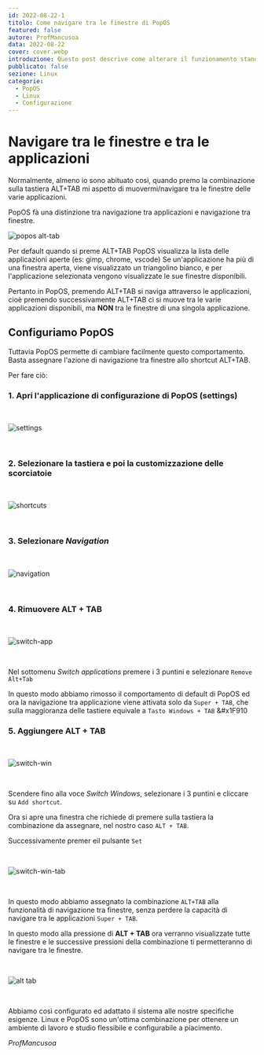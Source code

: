 ```yaml
---
id: 2022-08-22-1
titolo: Come navigare tra le finestre di PopOS
featured: false
autore: ProfMancusoa
data: 2022-08-22
cover: cover.webp
introduzione: Questo post descrive come alterare il funzionamento standard della combinazione di tasti ALT+TAB
pubblicato: false
sezione: Linux
categorie:
  - PopOS
  - Linux
  - Configurazione
---
```


# Navigare tra le finestre e tra le applicazioni

Normalmente, almeno io sono abituato così, quando premo la combinazione sulla tastiera ALT+TAB mi aspetto di muovermi/navigare tra le finestre delle varie applicazioni.

PopOS fà una distinzione tra navigazione tra applicazioni e navigazione tra finestre.

![popos alt-tab](/img/posts/come-navigare-tra-le-finestre-di-popos/popos_01.webp)

Per default quando si preme ALT+TAB PopOS visualizza la lista delle applicazioni aperte (es: gimp, chrome, vscode)
Se un'applicazione ha più di una finestra aperta, viene visualizzato un triangolino bianco, e per l'applicazione selezionata vengono visualizzate le sue finestre disponibili.

Pertanto in PopOS, premendo ALT+TAB si naviga attraverso le applicazioni, cioè premendo successivamente ALT+TAB ci si muove tra le varie applicazioni disponibili, ma **NON** tra le finestre di una singola applicazione.

## Configuriamo PopOS

Tuttavia PopOS permette di cambiare facilmente questo comportamento. Basta assegnare l'azione di navigazione tra finestre allo shortcut ALT+TAB.

Per fare ciò:

### 1. Apri l'applicazione di configurazione di PopOS (settings)

<br>

![settings](/img/posts/come-navigare-tra-le-finestre-di-popos/popos_02.webp)

<br>


### 2. Selezionare la tastiera e poi la customizzazione delle scorciatoie

<br>

![shortcuts](/img/posts/come-navigare-tra-le-finestre-di-popos/popos_03.webp)

<br>

### 3. Selezionare *Navigation*

<br>

![navigation](/img/posts/come-navigare-tra-le-finestre-di-popos/popos_04.webp)

<br>

### 4. Rimuovere ALT + TAB

<br>

![switch-app](/img/posts/come-navigare-tra-le-finestre-di-popos/popos_05.webp)

<br>

Nel sottomenu *Switch applications* premere i 3 puntini e selezionare `Remove Alt+Tab`

In questo modo abbiamo rimosso il comportamento di default di PopOS ed ora la navigazione tra applicazione viene attivata solo da `Super + TAB`, che sulla maggioranza delle tastiere equivale a `Tasto Windows + TAB` &#x1F910

### 5. Aggiungere ALT + TAB

<br>

![switch-win](/img/posts/come-navigare-tra-le-finestre-di-popos/popos_06.webp)

<br>

Scendere fino alla voce *Switch Windows*, selezionare i 3 puntini e cliccare su `Add shortcut`.

Ora si apre una finestra che richiede di premere sulla tastiera la combinazione da assegnare, nel nostro caso `ALT + TAB`.

Successivamente premer eil pulsante `Set`

<br>

![switch-win-tab](/img/posts/come-navigare-tra-le-finestre-di-popos/popos_07.webp)

<br>

In questo modo abbiamo assegnato la combinazione `ALT+TAB` alla funzionalità di navigazione tra finestre, senza perdere la capacità di navigare tra le applicazioni `Super + TAB`.

In questo modo alla pressione di **ALT + TAB** ora verranno visualizzate tutte le finestre e le successive pressioni della combinazione ti permetteranno di navigare tra le finestre.

<br>

![alt tab](/img/posts/come-navigare-tra-le-finestre-di-popos/popos_08.webp)

<br>

Abbiamo così configurato ed adattato il sistema alle nostre specifiche esigenze. Linux e PopOS sono un'ottima combinazione per ottenere un ambiente di lavoro e studio flessibile e configurabile a piacimento.

*ProfMancusoa*